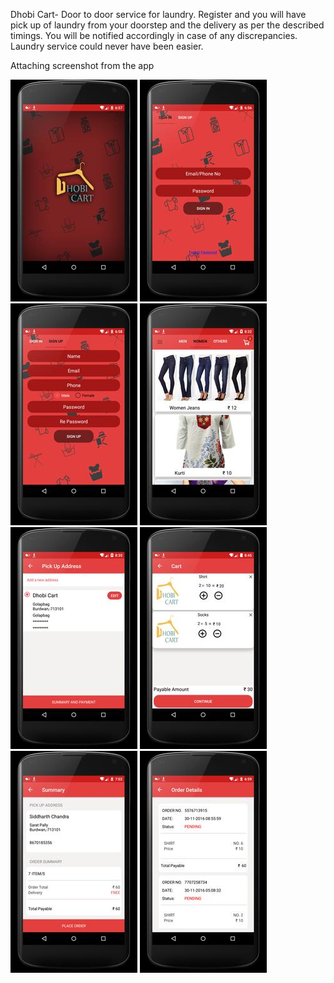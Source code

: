 Dhobi Cart-
Door to door service for laundry. Register and you will have pick up of laundry from your doorstep and the delivery as per the described timings.
You will be  notified accordingly in case of any discrepancies. Laundry service could never have been easier.

Attaching screenshot from the app

![alt text](https://github.com/kumarsiddy/dhobikart/blob/master/screenshots/screen-0.jpg) 
![alt text](https://github.com/kumarsiddy/dhobikart/blob/master/screenshots/screen-1.jpg) 
![alt text](https://github.com/kumarsiddy/dhobikart/blob/master/screenshots/screen-2.jpg) 
![alt text](https://github.com/kumarsiddy/dhobikart/blob/master/screenshots/screen-3.jpg) 
![alt text](https://github.com/kumarsiddy/dhobikart/blob/master/screenshots/screen-4.jpg) 
![alt text](https://github.com/kumarsiddy/dhobikart/blob/master/screenshots/screen-5.jpg) 
![alt text](https://github.com/kumarsiddy/dhobikart/blob/master/screenshots/screen-6.jpg) 
![alt text](https://github.com/kumarsiddy/dhobikart/blob/master/screenshots/screen-7.jpg) 
